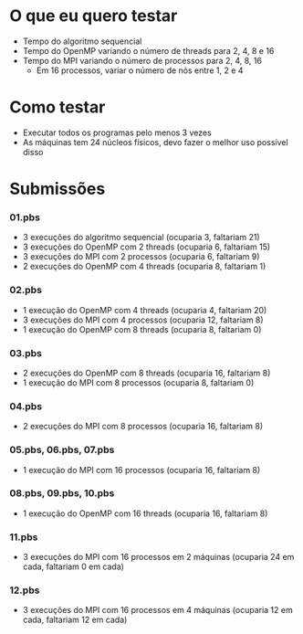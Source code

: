 # O que eu quero testar

- Tempo do algoritmo sequencial
- Tempo do OpenMP variando o número de threads para 2, 4, 8 e 16
- Tempo do MPI variando o número de processos para 2, 4, 8, 16
  - Em 16 processos, variar o número de nós entre 1, 2 e 4

# Como testar

- Executar todos os programas pelo menos 3 vezes
- As máquinas tem 24 núcleos físicos, devo fazer o melhor uso possível disso

# Submissões

### 01.pbs

- 3 execuções do algoritmo sequencial (ocuparia 3, faltariam 21)
- 3 execuções do OpenMP com 2 threads (ocuparia 6, faltariam 15)
- 3 execuções do MPI com 2 processos (ocuparia 6, faltariam 9)
- 2 execuções do OpenMP com 4 threads (ocuparia 8, faltariam 1)

### 02.pbs

- 1 execução do OpenMP com 4 threads (ocuparia 4, faltariam 20)
- 3 execuções do MPI com 4 processos (ocuparia 12, faltariam 8)
- 1 execução do OpenMP com 8 threads (ocuparia 8, faltariam 0)

### 03.pbs

- 2 execuções do OpenMP com 8 threads (ocuparia 16, faltariam 8)
- 1 execução do MPI com 8 processos (ocuparia 8, faltariam 0)

### 04.pbs

- 2 execuções do MPI com 8 processos (ocuparia 16, faltariam 8)

### 05.pbs, 06.pbs, 07.pbs

- 1 execução do MPI com 16 processos (ocuparia 16, faltariam 8)

### 08.pbs, 09.pbs, 10.pbs

- 1 execução do OpenMP com 16 threads (ocuparia 16, faltariam 8)

### 11.pbs

- 3 execuções do MPI com 16 processos em 2 máquinas (ocuparia 24 em cada, faltariam 0 em cada)

### 12.pbs

- 3 execuções do MPI com 16 processos em 4 máquinas (ocuparia 12 em cada, faltariam 12 em cada)
